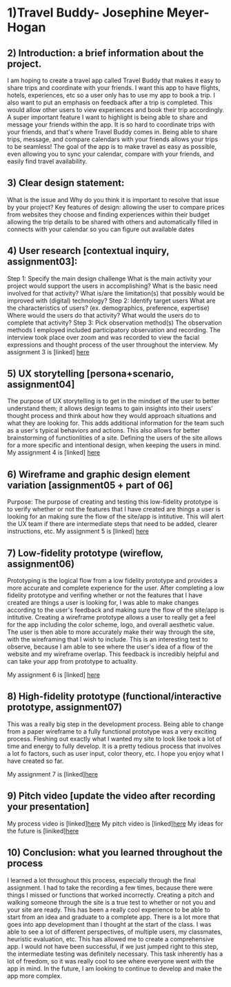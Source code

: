 # 1)Travel Buddy- Josephine Meyer-Hogan


## 2) Introduction: a brief information about the project. 
I am hoping to create a travel app called Travel Buddy that makes it easy to share trips and coordinate with your friends. I want this app to have flights, hotels, experiences, etc so a user only has to use my app to book a trip. I also want to put an emphasis on feedback after a trip is completed. This would allow other users to view experiences and book their trip accordingly. A super important feature I want to highlight is being able to share and message your friends within the app. It is so hard to coordinate trips with your friends, and that's where Travel Buddy comes in. Being able to share trips, message, and compare calendars with your friends allows your trips to be seamless! The goal of the app is to make travel as easy as possible, even allowing you to sync your calendar, compare with your friends, and easily find travel availability.
</br>

## 3) Clear design statement: 
What is the issue and Why do you think it is important to resolve that issue by your project? 
Key features of design:
allowing the user to compare prices from websites they choose and finding experiences within their budget
allowing the trip details to be shared with others and automatically filled in
connects with your calendar so you can figure out available dates
</br>


## 4) User research [contextual inquiry, assignment03]:
Step 1: Specify the main design challenge
What is the main activity your project would support the users in accomplishing?
What is the basic need involved for that activity?
What is/are the limitation(s) that possibly would be improved with (digital) technology?
Step 2: Identify target users
What are the characteristics of users? (ex. demographics, preference, expertise)
Where would the users do that activity?
What would the users do to complete that activity?
Step 3: Pick observation method(s)
The observation methods I employed included participatory observation and recording. The interview took place over zoom and was recorded to view the facial expressions and thought process of the user throughout the interview.
My assignment 3 is [linked] [here](https://github.com/jomh17/DH-110/tree/main/Week%203)
</br>

## 5) UX storytelling [persona+scenario, assignment04]
The purpose of UX storytelling is to get in the mindset of the user to better understand them; it allows design teams to gain insights into their users’ thought process and think about how they would approach situations and what they are looking for. This adds additional information for the team such as a user's typical behaviors and actions. This also allows for better brainstorming of functionlities of a site. Defining the users of the site allows for a more specific and intentional design, when keeping the users in mind.
My assignment 4 is [linked] [here](https://github.com/jomh17/DH-110/tree/main/Week%204)
</br>
## 6) Wireframe and graphic design element variation [assignment05 + part of 06]
Purpose: The purpose of creating and testing this low-fidelity prototype is to verify whether or not the features that I have created are things a user is looking for an making sure the flow of the site/app is intitutive. This will alert the UX team if there are intermediate steps that need to be added, clearer instructions, etc.
My assignment 5 is [linked] [here](https://github.com/jomh17/DH-110/tree/main/Week%205)
</br>

## 7) Low-fidelity prototype (wireflow, assignment06)
Prototyping is the logical flow from a low fidelity prototype and provides a more accurate and complete experience for the user. After completing a low fidelity prototype and verifing whether or not the features that I have created are things a user is looking for, I was able to make changes according to the user's feedback and making sure the flow of the site/app is intitutive. Creating a wireframe prototype allows a user to really get a feel for the app including the color scheme, logo, and overall aesthetic value. The user is then able to more accurately make their way through the site, with the wireframing that I wish to include. This is an interesting test to observe, because I am able to see where the user's idea of a flow of the website and my wireframe overlap. This feedback is incredibly helpful and can take your app from prototype to actuality.

My assignment 6 is [linked] [here](https://github.com/jomh17/DH-110/tree/main/Week%206)
</br>

## 8) High-fidelity prototype (functional/interactive prototype, assignment07)
This was a really big step in the development process. Being able to change from a paper wireframe to a fully functional prototype was a very exciting process. Fleshing out exactly what I wanted my site to look like took a lot of time and energy to fully develop. It is a pretty tedious process that involves a lot fo factors, such as user input, color theory, etc. I hope you enjoy what I have created so far. 

My assignment 7 is [linked][here](https://framer.com/share/Travel-Buddy--73PD0WFXm6N6I2dJnPGd/t2YLvtVVl)
</br>

## 9) Pitch video [update the video after recording your presentation]
My process video is [linked][here](https://drive.google.com/file/d/18e_2xOcb_AXmut399FOm3y3A1wu23U_v/view?usp=sharing)
My pitch video is [linked][here](https://drive.google.com/file/d/1ZRg02PnkgJNyWJt2uLregyHHi9c3RSlm/view?usp=sharing)
My ideas for the future is [liniked][here](https://drive.google.com/file/d/1Kgy2nkBwYxh5b3ba5jQMuo8q70dszy5O/view?usp=sharing)
</br>

## 10) Conclusion: what you learned throughout the process
I learned a lot throughout this process, especially through the final assignment. I had to take the recording a few times, because there were things I missed or functions that worked incorrectly. Creating a pitch and walking someone through the site is a true test to whether or not you and your site are ready. This has been a really cool experience to be able to start from an idea and graduate to a complete app. There is a lot more that goes into app development than I thought at the start of the class. I was able to see a lot of different perspectives, of multiple users, my classmates, heuristic evaluation, etc. This has allowed me to create a comprehensive app. I would not have been successful, if we just jumped right to this step, the intermediate testing was definitely necessary. This task inherently has a lot of freedom, so it was really cool to see where everyone went with the app in mind. In the future, I am looking to continue to develop and make the app more complex. 
